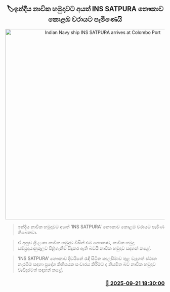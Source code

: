 <p align='center'><b><h2 align='center' title='Indian Navy ship INS SATPURA arrives at Colombo Port'>🏷ඉන්දීය නාවික හමුදාවට අයත් INS SATPURA නෞකාව කොළඹ වරායට පැමිණෙයි</h2></b></p>
<p align='center'><img src='https://helakuru.sgp1.cdn.digitaloceanspaces.com/esana/images/lib/india-ship-iop.jpg' width='600' alt='Indian Navy ship INS SATPURA arrives at Colombo Port'></p>

> ඉන්දීය නාවික හමුදාවට අයත් ‘INS SATPURA’ නෞකාව කොළඹ වරායට පැමිණ තිබෙනවා.

> ඒ අනුව ශ්‍රී ලංකා නාවික හමුදාව විසින් එම නෞකාව, නාවික හමුදා සම්ප්‍රදායානුකුලව පිළිගැනීම සිදුකර ඇති බවයි නාවික හමුදාව සඳහන් කළේ.

> ‘INS SATPURA’ නෞකාව දිවයිනේ රැඳී සිටින කාලසීමාව තුළ වැදගත් ස්ථාන නැරඹීම සඳහා ප්‍රදේශ කිහිපයක සංචාරය කිරීමට ද නියමිත බව නාවික හමුදාව වැඩිදුරටත් සඳහන් කළේ.



<h3 align='right'><a href='https://www.helakuru.lk/esana/p/113832/'>📅 2025-09-21 18:30:00</a></h3>

